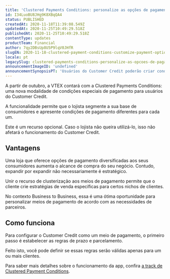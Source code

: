 ```yaml
---
title: 'Clustered Payments Conditions: personalize as opções de pagamento para clientes B2B'
id: I34LuoBU8JHg9K8XBqQA4
status: PUBLISHED
createdAt: 2020-11-18T11:39:08.549Z
updatedAt: 2020-11-25T10:49:29.518Z
publishedAt: 2020-11-25T10:49:29.518Z
contentType: updates
productTeam: Financial
author: 7qy2DBsUp8U5P9lqV0JHfR
slugEN: 2020-11-18-clustered-payment-conditions-customize-payment-options-for-b2b-customers
locale: pt
legacySlug: clustered-payments-conditions-personalize-as-opcoes-de-pagamento-para
announcementImageID: 'undefined'
announcementSynopsisPT: 'Usuários do Customer Credit poderão criar condições especiais de pagamento para clusterizar seus clientes.'
---
```


A partir de outubro, a VTEX contará com a Clustered Payments Conditions: uma nova modalidade de condições especiais de pagamento para usuários do Customer Credit. 

A funcionalidade permite que o lojista segmente a sua base de consumidores e apresente condições de pagamento diferentes para cada um. 

Este é um recurso opcional. Caso o lojista não queira utilizá-lo, isso não afetará o funcionamento do Customer Credit. 

## Vantagens

Uma loja que oferece opções de pagamento diversificadas aos seus consumidores aumenta o alcance de compra do seu negócio. Contudo, expandir por expandir não necessariamente é estratégico.

Unir o recurso de clusterização aos meios de pagamento permite que o cliente crie estratégias de venda específicas para certos nichos de clientes. 

No contexto Business to Business, essa é uma ótima oportunidade para personalizar meios de pagamento de acordo com as necessidades de parceiros.

## Como funciona

Para configurar o Customer Credit como um meio de pagamento, o primeiro passo é estabelecer as regras de prazo e parcelamento. 

Feito isto, você pode definir se essas regras serão válidas apenas para um ou mais  clientes.

Para saber mais detalhes sobre o funcionamento da app, confira [a track de Clustered Payment Conditions](https://help.vtex.com/pt/tracks/condicoes-de-pagamento-clusterizadas--1LqUFHQZ3ZQyV5TmugbGNm/4z2upCJ2om27Cs0BVJRA0U "a track de Clustered Payment Conditions").
